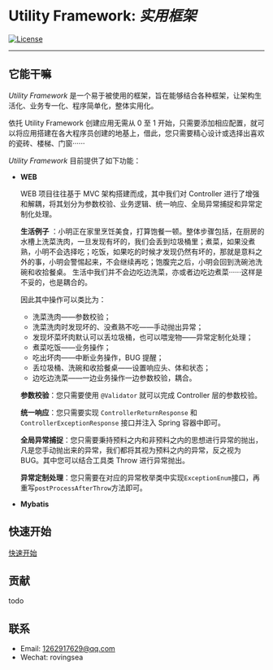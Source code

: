 # Utility Framework: *实用框架*

[![License](https://img.shields.io/badge/license-Apache%202-4EB1BA.svg)](https://www.apache.org/licenses/LICENSE-2.0.html)

-------

## 它能干嘛

_Utility Framework_ 是一个易于被使用的框架，旨在能够结合各种框架，让架构生活化、业务专一化、程序简单化，整体实用化。

依托 Utility Framework 创建应用无需从 0 至 1 开始，只需要添加相应配置，就可以将应用搭建在各大程序员创建的地基上，借此，您只需要精心设计或选择出喜欢的瓷砖、楼梯、门窗······

_Utility Framework_ 目前提供了如下功能：

* **WEB**

  WEB 项目往往基于 MVC 架构搭建而成，其中我们对 Controller 进行了增强和解耦，将其划分为参数校验、业务逻辑、统一响应、全局异常捕捉和异常定制化处理。

  **生活例子**
  ：小明正在家里烹饪美食，打算饱餐一顿。整体步骤包括，在厨房的水槽上洗菜洗肉，一旦发现有坏的，我们会丢到垃圾桶里；煮菜，如果没煮熟，小明不会选择吃；吃饭，如果吃的时候才发现仍然有坏的，那就是意料之外的事，小明会警惕起来，不会继续再吃；饱腹完之后，小明会回到洗碗池洗碗和收拾餐桌。
  生活中我们并不会边吃边洗菜，亦或者边吃边煮菜······这样是不妥的，也是耦合的。

  因此其中操作可以类比为：
    - 洗菜洗肉——参数校验；
    - 洗菜洗肉时发现坏的、没煮熟不吃——手动抛出异常；
    - 发现坏菜坏肉默认可以丢垃圾桶，也可以喂宠物——异常定制化处理；
    - 煮菜吃饭——业务操作；
    - 吃出坏肉——中断业务操作，BUG 提醒；
    - 丢垃圾桶、洗碗和收拾餐桌——设置响应头、体和状态；
    - 边吃边洗菜——一边业务操作一边参数校验，耦合。

  **参数校验**：您只需要使用 `@Validator` 就可以完成 Controller 层的参数校验。

  **统一响应**：您只需要实现 `ControllerReturnResponse` 和 `ControllerExceptionResponse` 接口并注入 Spring 容器中即可。

  **全局异常捕捉**：您只需要秉持预料之内和非预料之内的思想进行异常的抛出，凡是您手动抛出来的异常，我们都将其视为预料之内的异常，反之视为 BUG。其中您可以结合工具类 Throw 进行异常抛出。

  **异常定制处理**：您只需要在对应的异常枚举类中实现`ExceptionEnum`接口，再重写`postProcessAfterThrow`方法即可。

* **Mybatis**

## 快速开始

[快速开始](doc/快速开始.md)

## 贡献

todo

## 联系

* Email: 1262917629@qq.com
* Wechat: rovingsea
